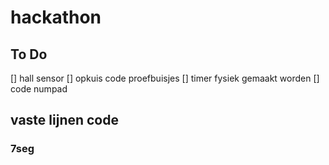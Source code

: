 # hackathon
## To Do
  [] hall sensor
  [] opkuis code proefbuisjes
  [] timer fysiek gemaakt worden
  [] code numpad
## vaste lijnen code
### 7seg
